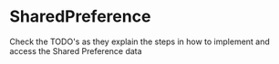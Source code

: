 # SharedPreference

Check the TODO's as they explain the steps in how to implement and access the Shared Preference data
